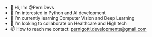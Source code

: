 - 👋 Hi, I’m @PerniDevs
- 👀 I’m interested in Python and AI development 
- 🌱 I’m currently learning Computer Vision and Deep Learning
- 💞️ I’m looking to collaborate on Healthcare and High tech 
- 📫 How to reach me contact: pernigotti.developments@gmail.com

<!---
PerniDevs/PerniDevs is a ✨ special ✨ repository because its `README.md` (this file) appears on your GitHub profile.
You can click the Preview link to take a look at your changes.
--->
